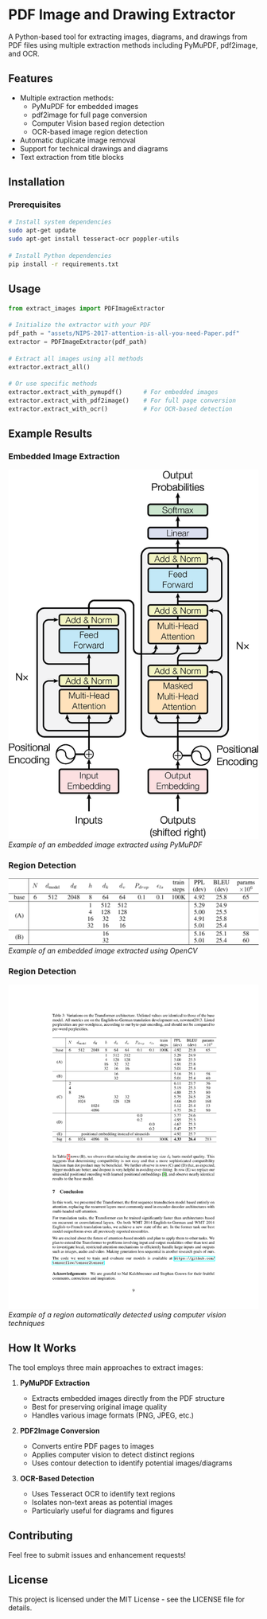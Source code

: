# PDF Image and Drawing Extractor

A Python-based tool for extracting images, diagrams, and drawings from PDF files using multiple extraction methods including PyMuPDF, pdf2image, and OCR.

## Features

- Multiple extraction methods:
  - PyMuPDF for embedded images
  - pdf2image for full page conversion
  - Computer Vision based region detection
  - OCR-based image region detection
- Automatic duplicate image removal
- Support for technical drawings and diagrams
- Text extraction from title blocks

## Installation

### Prerequisites

```bash
# Install system dependencies
sudo apt-get update
sudo apt-get install tesseract-ocr poppler-utils

# Install Python dependencies
pip install -r requirements.txt
```

## Usage

```python
from extract_images import PDFImageExtractor

# Initialize the extractor with your PDF
pdf_path = "assets/NIPS-2017-attention-is-all-you-need-Paper.pdf"
extractor = PDFImageExtractor(pdf_path)

# Extract all images using all methods
extractor.extract_all()

# Or use specific methods
extractor.extract_with_pymupdf()      # For embedded images
extractor.extract_with_pdf2image()    # For full page conversion
extractor.extract_with_ocr()          # For OCR-based detection
```

## Example Results

### Embedded Image Extraction
![Embedded Image Example](assets/pymupdf_page3_img1.png)
*Example of an embedded image extracted using PyMuPDF*

### Region Detection
![Embedded Image Example](assets/cv_page9_region2723.png)
*Example of an embedded image extracted using OpenCV*

### Region Detection
![OCR Region Detection Example](assets/ocr_page9_region1.png)
*Example of a region automatically detected using computer vision techniques*

## How It Works

The tool employs three main approaches to extract images:

1. **PyMuPDF Extraction**
   - Extracts embedded images directly from the PDF structure
   - Best for preserving original image quality
   - Handles various image formats (PNG, JPEG, etc.)

2. **PDF2Image Conversion**
   - Converts entire PDF pages to images
   - Applies computer vision to detect distinct regions
   - Uses contour detection to identify potential images/diagrams

3. **OCR-Based Detection**
   - Uses Tesseract OCR to identify text regions
   - Isolates non-text areas as potential images
   - Particularly useful for diagrams and figures

## Contributing

Feel free to submit issues and enhancement requests!

## License

This project is licensed under the MIT License - see the LICENSE file for details.